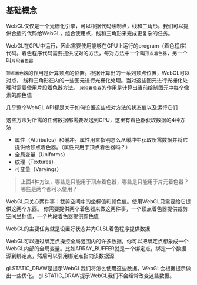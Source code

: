 ## 基础概念
WebGL仅仅是一个光栅化引擎，可以根据代码绘制点，线和三角形。我们可以提供合适的代码给WebGL，组合使用点，线和三角形来完成更复杂的任务。

WebGL在GPU中运行，因此需要使用能够在GPU上运行的program（着色程序）代码。着色程序代码需要提供成对的方法，每对方法中一个叫`顶点着色器`，另一个叫`片段着色器`


`顶点着色器`的作用是计算顶点的位置。根据计算出的一系列顶点位置，WebGL可以对点， 线和三角形在内的一些图元进行光栅化处理。当对这些图元进行光栅化处理时需要使用片段着色器方法。 `片段着色器`的作用是计算出当前绘制图元中每个像素的颜色值



几乎整个WebGL API都是关于如何设置这些成对方法的状态值以及运行它们


这些方法对所需的任何数据都需要发送到GPU，这里有着色器获取数据的4种方法：

- 属性（Attributes）和缓冲。属性用来指明怎么从缓冲中获取所需数据并将它提供给顶点着色器。（属性只用于顶点着色器吗？）
- 全局变量（Uniforms）
- 纹理（Textures）
- 可变量（Varyings）

>上面4种方法，哪些是只能用于顶点着色器，哪些是只能用于片元着色器？哪些是两个都可以使用？

WebGL只关心两件事：裁剪空间中的坐标值和颜色值。使用WebGL只需要给它提供这两个东西。 你需要提供两个着色器来做这两件事，一个顶点着色器提供裁剪空间坐标值，一个片段着色器提供颜色值


WebGL的主要任务就是设置好状态并为GLSL着色程序提供数据


WebGL可以通过绑定点操控全局范围内的许多数据，你可以把绑定点想象成一个WebGL内部的全局变量。比如ARRAY_BUFFER就是一个绑定点，绑定一个数据源到绑定点，然后可以引用绑定点指向该数据源


gl.STATIC_DRAW是提示WebGL我们将怎么使用这些数据。WebGL会根据提示做出一些优化。 gl.STATIC_DRAW提示WebGL我们不会经常改变这些数据。